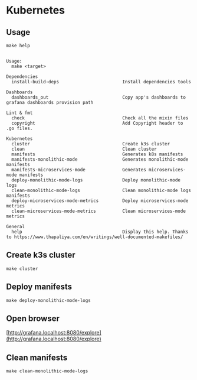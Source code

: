 # Kubernetes

## Usage

``` shell
make help


Usage:
  make <target>

Dependencies
  install-build-deps                        Install dependencies tools

Dashboards
  dashboards_out                            Copy app's dashboards to grafana dashboards provision path

Lint & fmt
  check                                     Check all the mixin files
  copyright                                 Add Copyright header to .go files.

Kubernetes
  cluster                                   Create k3s cluster
  clean                                     Clean cluster
  manifests                                 Generates k8s manifests
  manifests-monolithic-mode                 Generates monolithic-mode manifests
  manifests-microservices-mode              Generates microservices-mode manifests
  deploy-monolithic-mode-logs               Deploy monolithic-mode logs
  clean-monolithic-mode-logs                Clean monolithic-mode logs manifests
  deploy-microservices-mode-metrics         Deploy microservices-mode metrics
  clean-microservices-mode-metrics          Clean microservices-mode metrics

General
  help                                      Display this help. Thanks to https://www.thapaliya.com/en/writings/well-documented-makefiles/

```

## Create k3s cluster

``` shell
make cluster
```

## Deploy manifests

```shell
make deploy-monolithic-mode-logs
```

## Open browser

[http://grafana.localhost:8080/explore](http://grafana.localhost:8080/explore)

## Clean manifests

```shell
make clean-monolithic-mode-logs
```
